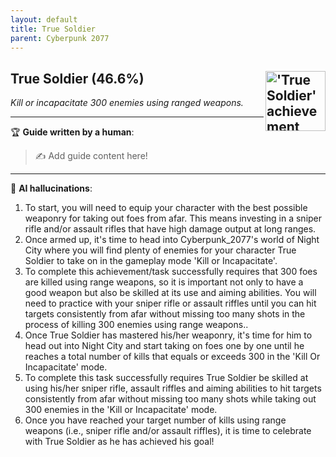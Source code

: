 ```yaml
---
layout: default
title: True Soldier
parent: Cyberpunk 2077
---
```


## True Soldier (46.6%) <img align="right" src="https://cdn.cloudflare.steamstatic.com/steamcommunity/public/images/apps/1091500/2f63e6b9c0774f8f63b9f053ba9ec145e90c678c.jpg" alt="'True Soldier' achievement icon" width="96" height="96">

_Kill or incapacitate 300 enemies using ranged weapons._

---

:trophy: **Guide written by a human**:

> :writing_hand: Add guide content here!

---

:robot: **AI hallucinations**:

1. To start, you will need to equip your character with the best possible weaponry for taking out foes from afar. This means investing in a sniper rifle and/or assault rifles that have high damage output at long ranges.
2. Once armed up, it's time to head into Cyberpunk_2077's world of Night City where you will find plenty of enemies for your character True Soldier to take on in the gameplay mode 'Kill or Incapacitate'.
3. To complete this achievement/task successfully requires that 300 foes are killed using range weapons, so it is important not only to have a good weapon but also be skilled at its use and aiming abilities. You will need to practice with your sniper rifle or assault riffles until you can hit targets consistently from afar without missing too many shots in the process of killing 300 enemies using range weapons..
4. Once True Soldier has mastered his/her weaponry, it's time for him to head out into Night City and start taking on foes one by one until he reaches a total number of kills that equals or exceeds 300 in the 'Kill Or Incapacitate' mode.
5. To complete this task successfully requires True Soldier be skilled at using his/her sniper rifle, assault riffles and aiming abilities to hit targets consistently from afar without missing too many shots while taking out 300 enemies in the 'Kill or Incapacitate' mode.
6. Once you have reached your target number of kills using range weapons (i.e., sniper rifle and/or assault riffles), it is time to celebrate with True Soldier as he has achieved his goal!
